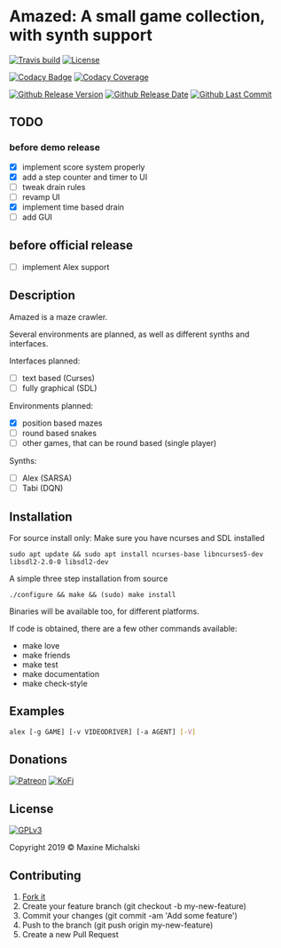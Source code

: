 # Amazed: A small game collection, with synth support

[![Travis build](https://img.shields.io/travis/maxine-red/alex.svg)](https://travis-ci.org/maxine-red/alex)
[![License](https://img.shields.io/github/license/maxine-red/alex.svg)](https://github.com/maxine-red/alex/blob/master/LICENSE)

[![Codacy Badge]()]()
[![Codacy Coverage]()]()

[![Github Release Version](https://img.shields.io/github/release/maxine-red/alex.svg)](https://github.com/maxine-red/alex/releases)
[![Github Release Date](https://img.shields.io/github/release-date/maxine-red/alex.svg)](https://github.com/maxine-red/alex/releases)
[![Github Last Commit](https://img.shields.io/github/last-commit/maxine-red/alex.svg)](https://github.com/maxine-red/alex)

## TODO

### before demo release
- [x] implement score system properly
- [x] add a step counter and timer to UI
- [ ] tweak drain rules
- [ ] revamp UI
- [x] implement time based drain
- [ ] add GUI

## before official release
- [ ] implement Alex support

## Description

Amazed is a maze crawler.

Several environments are planned, as well as different synths and interfaces.

Interfaces planned:
- [ ] text based (Curses)
- [ ] fully graphical (SDL)

Environments planned:
- [x] position based mazes
- [ ] round based snakes
- [ ] other games, that can be round based (single player)

Synths:
- [ ] Alex (SARSA)
- [ ] Tabi (DQN)

## Installation

For source install only: Make sure you have ncurses and SDL installed

`sudo apt update && sudo apt install ncurses-base libncurses5-dev libsdl2-2.0-0
 libsdl2-dev`

A simple three step installation from source

`./configure && make && (sudo) make install`

Binaries will be available too, for different platforms.

If code is obtained, there are a few other commands available:
- make love
- make friends
- make test
- make documentation
- make check-style

## Examples

```bash
alex [-g GAME] [-v VIDEODRIVER] [-a AGENT] [-V]
```

## Donations

[![Patreon](https://img.shields.io/badge/Patreon-donate-orange.svg)](https://www.patreon.com/maxine_red)
[![KoFi](https://img.shields.io/badge/KoFi-donate-blue.svg)](https://ko-fi.com/maxinered)

## License

[![GPLv3](https://www.gnu.org/graphics/gplv3-127x51.png)](https://www.gnu.org/licenses/gpl-3.0.en.html)

Copyright 2019 :copyright: Maxine Michalski

## Contributing

1. [Fork it](https://github.com/maxine-red/rinforce++/fork)
1. Create your feature branch (git checkout -b my-new-feature)
1. Commit your changes (git commit -am 'Add some feature')
1. Push to the branch (git push origin my-new-feature)
1. Create a new Pull Request
